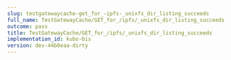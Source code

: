 ```yaml
---
slug: testgatewaycache-get_for_-ipfs-_unixfs_dir_listing_succeeds
full_name: TestGatewayCache/GET_for_/ipfs/_unixfs_dir_listing_succeeds
outcome: pass
title: TestGatewayCache/GET_for_/ipfs/_unixfs_dir_listing_succeeds
implementation_id: kubo-bis
version: dev-44b0eaa-dirty
---
```


